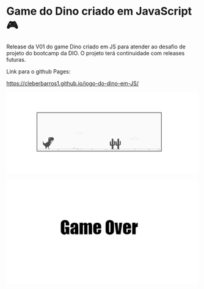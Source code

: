 # Game do Dino criado em JavaScript :video_game:

Release da V01 do game Dino criado em JS para atender ao desafio de projeto do bootcamp da DIO.
O projeto terá continuidade com releases futuras.

Link para o github Pages:

https://cleberbarros1.github.io/jogo-do-dino-em-JS/



![ex01](assets/img/ex01.PNG)



![ex02](assets/img/ex02.PNG)


